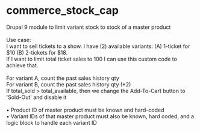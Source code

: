 # commerce_stock_cap<br />
Drupal 9 module to limit variant stock to stock of a master product<br />
<br />
Use case:<br />
I want to sell tickets to a show. I have (2) available variants: (A) 1-ticket for $10 (B) 2-tickets for $18. <br />
If I want to limit total ticket sales to 100 I can use this custom code to achieve that. <br />
<br />
For variant A, count the past sales history qty<br />
For variant B, count the past sales history qty (*2)<br />
If total_sold > total_available, then we change the Add-To-Cart button to 'Sold-Out' and disable it<br />
<br />
• Product ID of master product must be known and hard-coded<br />
• Variant IDs of that master product must also be known, hard coded, and a logic block to handle each variant ID<br />
